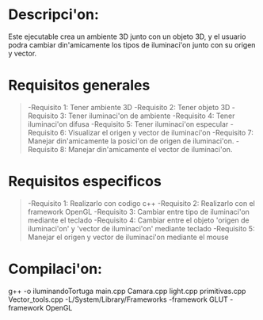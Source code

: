 # Descripci'on:
Este ejecutable crea un ambiente 3D junto con un objeto 3D, y el usuario podra cambiar din'amicamente los tipos de iluminaci'on junto con su origen y vector.

# Requisitos generales
>-Requisito 1: Tener ambiente 3D
>-Requisito 2: Tener objeto 3D
>-Requisito 3: Tener iluminaci'on de ambiente
>-Requisito 4: Tener iluminaci'on difusa
>-Requisito 5: Tener iluminaci'on especular
>-Requisito 6: Visualizar el origen y vector de iluminaci'on
>-Requisito 7: Manejar din'amicamente la posici'on de origen de iluminaci'on.
>-Requisito 8: Manejar din'amicamente el vector de iluminaci'on.

# Requisitos especificos
>-Requisito 1: Realizarlo con codigo c++
>-Requisito 2: Realizarlo con el framework OpenGL
>-Requisito 3: Cambiar entre tipo de iluminaci'on mediante el teclado
>-Requisito 4: Cambiar entre el objeto 'origen de iluminaci'on' y 'vector de iluminaci'on' mediante teclado
>-Requisito 5: Manejar el origen y vector de iluminaci'on mediante el mouse

# Compilaci'on:
  g++ -o iluminandoTortuga main.cpp Camara.cpp light.cpp primitivas.cpp Vector_tools.cpp -L/System/Library/Frameworks -framework GLUT -framework OpenGL
